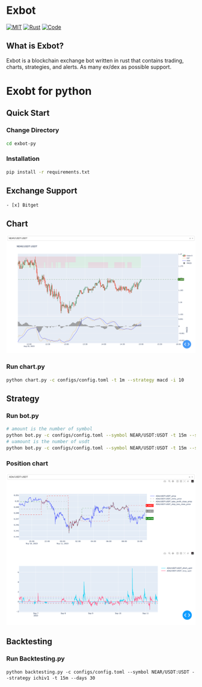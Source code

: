 # Exbot
[![MIT](https://img.shields.io/github/license/wisarmy/exbot)](https://github.com/wisarmy/exbot/blob/main/LICENSE)
[![Rust](https://img.shields.io/github/actions/workflow/status/wisarmy/exbot/rust.yml)](https://github.com/wisarmy/exbot/actions)
[![Code](https://img.shields.io/github/languages/code-size/wisarmy/exbot)](https://github.com/wisarmy/exbot)

## What is Exbot?

Exbot is a blockchain exchange bot written in rust that contains trading, charts, strategies, and alerts. As many ex/dex as possible support.

# Exobt for python

## Quick Start

### Change Directory
```bash
cd exbot-py
```
### Installation
```bash
pip install -r requirements.txt
```

## Exchange Support
    - [x] Bitget

## Chart
![Chart Sample Image](resources/images/chart.png)
### Run chart.py
```bash
python chart.py -c configs/config.toml -t 1m --strategy macd -i 10
```

## Strategy
### Run bot.py
```bash
# amount is the number of symbol
python bot.py -c configs/config.toml --symbol NEAR/USDT:USDT -t 15m --strategy macd --amount 100 --amount_max=100 -i 10
# uamount is the number of usdt
python bot.py -c configs/config.toml --symbol NEAR/USDT:USDT -t 15m --strategy ichiv1 --uamount 100 --uamount_max=1000 -i 10
```
### Position chart
![Positoin Chart Sample Image](resources/images/chart_position.png)

## Backtesting
### Run Backtesting.py
```
python backtesting.py -c configs/config.toml --symbol NEAR/USDT:USDT --strategy ichiv1 -t 15m --days 30
```


